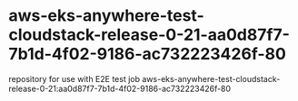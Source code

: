 # aws-eks-anywhere-test-cloudstack-release-0-21-aa0d87f7-7b1d-4f02-9186-ac732223426f-80
repository for use with E2E test job aws-eks-anywhere-test-cloudstack-release-0-21:aa0d87f7-7b1d-4f02-9186-ac732223426f-80
